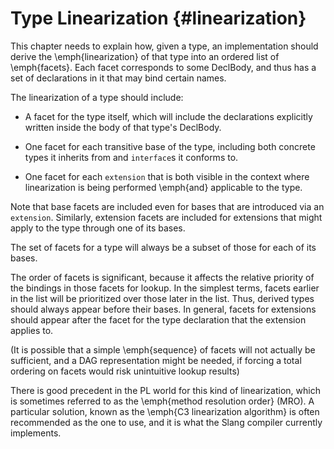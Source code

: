 Type Linearization {#linearization}
==================

<div class=issue>

This chapter needs to explain how, given a type, an implementation should derive the \emph{linearization} of that type into an ordered list of \emph{facets}.
Each facet corresponds to some DeclBody, and thus has a set of declarations in it that may bind certain names.

The linearization of a type should include:


* A facet for the type itself, which will include the declarations explicitly written inside the body of that type's DeclBody.

* One facet for each transitive base of the type, including both concrete types it inherits from and `interface`s it conforms to.

* One facet for each `extension` that is both visible in the context where linearization is being performed \emph{and} applicable to the type.


Note that base facets are included even for bases that are introduced via an `extension`.
Similarly, extension facets are included for extensions that might apply to the type through one of its bases.

The set of facets for a type will always be a subset of those for each of its bases.

The order of facets is significant, because it affects the relative priority of the bindings in those facets for lookup.
In the simplest terms, facets earlier in the list will be prioritized over those later in the list.
Thus, derived types should always appear before their bases.
In general, facets for extensions should appear after the facet for the type declaration that the extension applies to.

(It is possible that a simple \emph{sequence} of facets will not actually be sufficient, and a DAG representation might be needed, if forcing a total ordering on facets would risk unintuitive lookup results)

There is good precedent in the PL world for this kind of linearization, which is sometimes referred to as the \emph{method resolution order} (MRO).
A particular solution, known as the \emph{C3 linearization algorithm} is often recommended as the one to use, and it is what the Slang compiler currently implements.
</div>